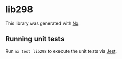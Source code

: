 # lib298

This library was generated with [Nx](https://nx.dev).

## Running unit tests

Run `nx test lib298` to execute the unit tests via [Jest](https://jestjs.io).
